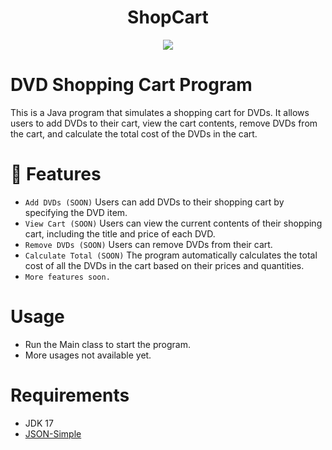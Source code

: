 <h1 align="center"> ShopCart </h1>
<p align="center">
   <img src="https://img.shields.io/badge/STATUS-%20DEVELOPING-green">
   </p>
   
# DVD Shopping Cart Program
This is a Java program that simulates a shopping cart for DVDs. It allows users to add DVDs to their cart, view the cart contents, remove DVDs from the cart, and calculate the total cost of the DVDs in the cart.

# :hammer: Features
- `Add DVDs (SOON)` Users can add DVDs to their shopping cart by specifying the DVD item.
- `View Cart (SOON)` Users can view the current contents of their shopping cart, including the title and price of each DVD.
- `Remove DVDs (SOON)` Users can remove DVDs from their cart.
- `Calculate Total (SOON)` The program automatically calculates the total cost of all the DVDs in the cart based on their prices and quantities.
- `More features soon.`

# Usage
- Run the Main class to start the program.
- More usages not available yet.

# Requirements
- JDK 17
- [JSON-Simple](https://code.google.com/archive/p/json-simple/)
